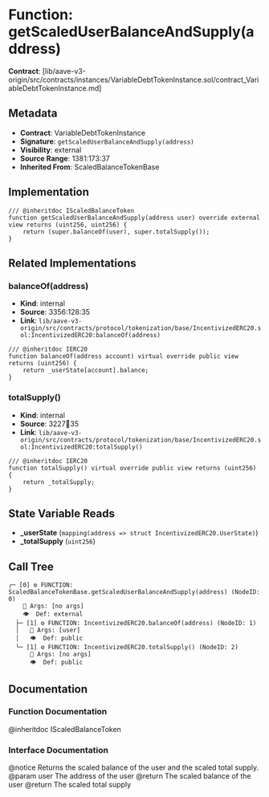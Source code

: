 # Function: getScaledUserBalanceAndSupply(address)

**Contract**: [lib/aave-v3-origin/src/contracts/instances/VariableDebtTokenInstance.sol/contract_VariableDebtTokenInstance.md]

## Metadata

- **Contract**: VariableDebtTokenInstance
- **Signature**: `getScaledUserBalanceAndSupply(address)`
- **Visibility**: external
- **Source Range**: 1381:173:37
- **Inherited From**: ScaledBalanceTokenBase

## Implementation

```solidity
/// @inheritdoc IScaledBalanceToken
function getScaledUserBalanceAndSupply(address user) override external view returns (uint256, uint256) {
    return (super.balanceOf(user), super.totalSupply());
}
```

## Related Implementations

### balanceOf(address)

- **Kind**: internal
- **Source**: 3356:128:35
- **Link**: `lib/aave-v3-origin/src/contracts/protocol/tokenization/base/IncentivizedERC20.sol:IncentivizedERC20:balanceOf(address)`

```solidity
/// @inheritdoc IERC20
function balanceOf(address account) virtual override public view returns (uint256) {
    return _userState[account].balance;
}
```

### totalSupply()

- **Kind**: internal
- **Source**: 3227:100:35
- **Link**: `lib/aave-v3-origin/src/contracts/protocol/tokenization/base/IncentivizedERC20.sol:IncentivizedERC20:totalSupply()`

```solidity
/// @inheritdoc IERC20
function totalSupply() virtual override public view returns (uint256) {
    return _totalSupply;
}
```

## State Variable Reads

- **_userState** (`mapping(address => struct IncentivizedERC20.UserState)`)
- **_totalSupply** (`uint256`)

## Call Tree

```
┌─ [0] ⚙️ FUNCTION: ScaledBalanceTokenBase.getScaledUserBalanceAndSupply(address) (NodeID: 0)
    💬 Args: [no args]
    👁️  Def: external
  ├─ [1] ⚙️ FUNCTION: IncentivizedERC20.balanceOf(address) (NodeID: 1)
  │   💬 Args: [user]
  │   👁️  Def: public
  └─ [1] ⚙️ FUNCTION: IncentivizedERC20.totalSupply() (NodeID: 2)
      💬 Args: [no args]
      👁️  Def: public
```

## Documentation

### Function Documentation

@inheritdoc IScaledBalanceToken

### Interface Documentation

 @notice Returns the scaled balance of the user and the scaled total supply.
 @param user The address of the user
 @return The scaled balance of the user
 @return The scaled total supply
